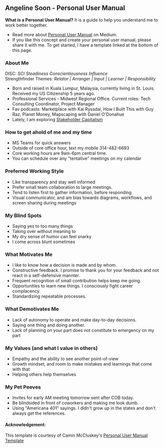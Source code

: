 ## Angeline Soon - Personal User Manual

__What is a Personal User Manual?__ It is a guide to help you understand me to work better together.
- Read more about [Personal User Manual](https://medium.com/better-programming/personal-user-manuals-the-good-the-bad-and-the-template-7b80db5044ea) on Medium.
- If you like this concept and create your personal user manual, please share it with me. To get started, I have a template linked at the bottom of this page. 

### About Me
DISC: _SCI Steadiness Conscientiousness Influence_   
Strengthfinder Themes: _Relator | Arranger | Input | Learner | Responsibility_

- Born and raised in Kuala Lumpur, Malaysia, currently living in St. Louis. Received my US Citizenship 5 years ago. 
- Professional Services - Midwest Regional Office. Current roles: Tech Consulting Coordinator, Project Manager  
- Fav podcasts: Marketplace with Kai Ryssdal, How I Built This with Guy Raz, Planet Money, Mapscaping with Daniel O'Donahue
- Lately, I am exploring [Stakeholder Capitalism](https://www.instituteforcorporatetransformation.com/podcast)

### How to get ahold of me and my time
- MS Teams for quick answers  
- Outside of core office hour, text my mobile 314-482-6693
- Core working hours are 9am-6pm central time. 
- You can schedule over any "tentative" meetings on my calendar

### Preferred Working Style
- Like transparency and stay well informed 
- Prefer small team collaboration to large meetings. 
- Tend to listen first to gather information, before responding  
- Visual communicator, and am bias towards diagrams, workflows, and screen sharing during meetings   

### My Blind Spots
- Saying yes to too many things
- Taking over without meaning to 
- My dry sense of humor can feel snarky
- I come across blunt sometimes

### What Motivates Me
- I like to know how a decision is made and by whom. 
- Constructive feedback. I promise to thank you for your feedback and not react in a self-defensive mannter. 
- Frequent recognition of small contribution helps keep me going.
- Opportunities to learn new things. I consciously fight career complacency. 
- Standardizing repeatable processes. 

### What Demotivates Me
- Lack of autonomy to operate and make day-to-day decisions.
- Saying one thing and doing another. 
- Lack of planning on your part does not constitute to emergency on my part

### My Values (and what I value in others)
- Empathy and the ability to see another point-of-view
- Growth mindset, and room to make mistakes and learnings that come with that
- Helping others help themselves 

### My Pet Peeves
- Invites for early AM meeting tomorrow sent after COB today.
- Be blindsided in front of coworkers and making me look dumb.
- Using "Americana 401" sayings. I didn't grow up in the states and don't always get the references. 

#### Acknowledgement:  
This template is courtesy of Camin McCluskey's [Personal User Manual Template](https://github.com/camin-mccluskey/Personal-User-Manual-Template)
